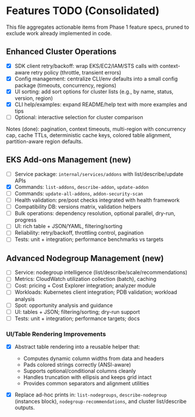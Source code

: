 # Features TODO (Consolidated)

This file aggregates actionable items from Phase 1 feature specs, pruned to exclude work already implemented in code.

## Enhanced Cluster Operations

 - [x] SDK client retry/backoff: wrap EKS/EC2/IAM/STS calls with context-aware retry policy (throttle, transient errors)
 - [x] Config management: centralize CLI/env defaults into a small config package (timeouts, concurrency, regions)
 - [x] UI sorting: add sort options for cluster lists (e.g., by name, status, version, region)
 - [x] CLI help/examples: expand README/help text with more examples and tips
- [ ] Optional: interactive selection for cluster comparison

Notes (done): pagination, context timeouts, multi-region with concurrency cap, cache TTLs, deterministic cache keys, colored table alignment, partition-aware region defaults.

## EKS Add-ons Management (new)

- [ ] Service package: `internal/services/addons` with list/describe/update APIs
- [x] Commands: `list-addons`, `describe-addon`, `update-addon`
- [ ] Commands: `update-all-addons`, `addon-security-scan`
- [ ] Health validation: pre/post checks integrated with health framework
- [ ] Compatibility DB: versions matrix, validation helpers
- [ ] Bulk operations: dependency resolution, optional parallel, dry-run, progress
- [ ] UI: rich table + JSON/YAML, filtering/sorting
- [ ] Reliability: retry/backoff, throttling control, pagination
- [ ] Tests: unit + integration; performance benchmarks vs targets

## Advanced Nodegroup Management (new)

- [ ] Service: nodegroup intelligence (list/describe/scale/recommendations)
- [ ] Metrics: CloudWatch utilization collection (batch), caching
- [ ] Cost: pricing + Cost Explorer integration; analyzer module
- [ ] Workloads: Kubernetes client integration; PDB validation; workload analysis
- [ ] Spot: opportunity analysis and guidance
- [ ] UI: tables + JSON; filtering/sorting; dry-run support
- [ ] Tests: unit + integration; performance targets; docs

### UI/Table Rendering Improvements

- [x] Abstract table rendering into a reusable helper that:
  - Computes dynamic column widths from data and headers
  - Pads colored strings correctly (ANSI-aware)
  - Supports optional/conditional columns cleanly
  - Handles truncation with ellipsis and keeps grid intact
  - Provides common separators and alignment utilities
- [x] Replace ad-hoc prints in: `list-nodegroups`, `describe-nodegroup` (instances block), `nodegroup-recommendations`, and cluster list/describe outputs.


